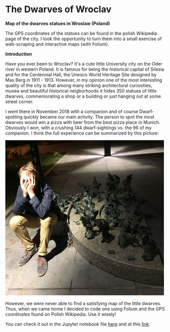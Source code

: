 
# The Dwarves of Wroclav

__Map of the dwarves statues in Wroslaw (Poland)__

The GPS coordinates of the statues can be found in the polish Wikipedia page of 
the city. I took the opportunity to turn them into a small exercise of 
web-scraping and interactive maps (with Folium).

__Introduction__

Have you ever been to Wroclav? It's a cute little University city on the Oder river in western Poland. It is famous for being the historical capital of Silesia and for the Centennial Hall, the Unesco World Heritage Site designed by Max Berg in 1911 - 1913. However, in my opinion one of the most interesting quality of the city is that among many striking architectural curiosities, musea and beautiful historical neigborhoods it hides 350 statues of little dwarves, commemorating a shop or a building or just hanging out at some street corner. 

I went there in November 2018 with a companion and of course Dwarf-spotting quickly became our main activity. The person to spot the most dwarves would win a pizza with beer from the best pizza place in Munich. Obviously I won, with a crushing 144 dwarf-sightings vs. the 96 of my companion. I think the full experience can be summarized by this picture:

<img src="IMG_4298.jpeg" alt="Drawing" width="500"/>


However, we were never able to find a satisfying map of the little dwarves. Thus, when we came home I decided to code one using Folium and the GPS coordinates found on Polish Wikipedia. Use it wisely!

You can check it out in the Jupyter notebook file [here](https://github.com/blinda/Maps/blob/master/Dwarves_of_Wroclav.ipynb) and at this [link](https://raw.githack.com/blinda/Maps/master/wroslaw.html?fbclid=IwAR3uCwjgvjMxGCdRcsjGDvsygVCEaBOER8bm4tqe2tnJUFhzAiz8KQlrU8w).
